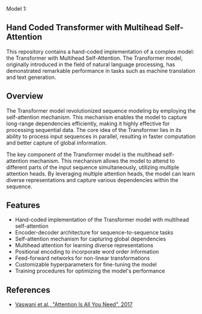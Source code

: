 Model 1:
## Hand Coded Transformer with Multihead Self-Attention

This repository contains a hand-coded implementation of a complex model: the Transformer with Multihead Self-Attention. The Transformer model, originally introduced in the field of natural language processing, has demonstrated remarkable performance in tasks such as machine translation and text generation.

## Overview

The Transformer model revolutionized sequence modeling by employing the self-attention mechanism. This mechanism enables the model to capture long-range dependencies efficiently, making it highly effective for processing sequential data. The core idea of the Transformer lies in its ability to process input sequences in parallel, resulting in faster computation and better capture of global information.

The key component of the Transformer model is the multihead self-attention mechanism. This mechanism allows the model to attend to different parts of the input sequence simultaneously, utilizing multiple attention heads. By leveraging multiple attention heads, the model can learn diverse representations and capture various dependencies within the sequence.

## Features

- Hand-coded implementation of the Transformer model with multihead self-attention
- Encoder-decoder architecture for sequence-to-sequence tasks
- Self-attention mechanism for capturing global dependencies
- Multihead attention for learning diverse representations
- Positional encoding to incorporate word order information
- Feed-forward networks for non-linear transformations
- Customizable hyperparameters for fine-tuning the model
- Training procedures for optimizing the model's performance

## References

- [Vaswani et al., "Attention Is All You Need", 2017](https://arxiv.org/abs/1706.03762)

